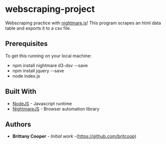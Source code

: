 # webscraping-project

Webscraping practice with [nightmare.js](https://github.com/segmentio/nightmare)! This program scrapes an html data table and exports it to a csv file.


## Prerequisites
To get this running on your local machine:

* npm install nightmare d3-dsv --save
* npm install jquery --save
* node index.js


## Built With

* [NodeJS](https://nodejs.org/en/) - Javascript runtime
* [NightmareJS](https://github.com/segmentio/nightmare) - Browser automation library


## Authors

* **Brittany Cooper** - *Initial work* -(https://github.com/britcoop)
